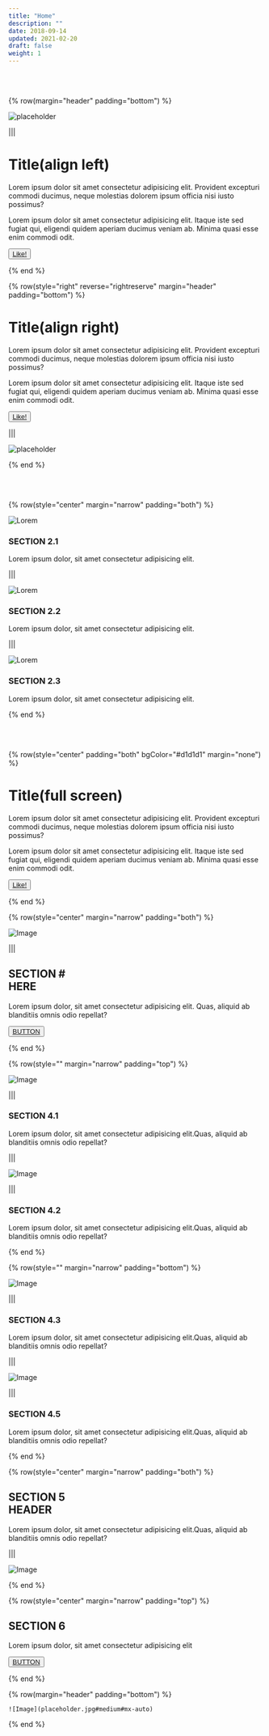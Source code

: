 ```yaml
---
title: "Home"
description: ""
date: 2018-09-14
updated: 2021-02-20
draft: false
weight: 1
---
```



<div class="container mx-auto">

<!-- section 1 (header) -->
<br>

<br>

{% row(margin="header" padding="bottom") %}

![placeholder](placeholder.jpg#mx-auto)

|||

# Title(align left)

Lorem ipsum dolor sit amet consectetur adipisicing elit. Provident excepturi commodi ducimus, neque molestias dolorem ipsum officia nisi iusto possimus?

Lorem ipsum dolor sit amet consectetur adipisicing elit. Itaque iste sed fugiat qui, eligendi quidem aperiam ducimus veniam ab. Minima quasi esse enim commodi odit.

<button>[Like!](/)</button>


{% end %}

{% row(style="right" reverse="rightreserve" margin="header" padding="bottom") %}


# Title(align right)

Lorem ipsum dolor sit amet consectetur adipisicing elit. Provident excepturi commodi ducimus, neque molestias dolorem ipsum officia nisi iusto possimus?

Lorem ipsum dolor sit amet consectetur adipisicing elit. Itaque iste sed fugiat qui, eligendi quidem aperiam ducimus veniam ab. Minima quasi esse enim commodi odit.

<button>[Like!](/)</button>

|||

![placeholder](placeholder.jpg#mx-auto)

{% end %}

<br>
<br>

<!-- section 2  -->

{% row(style="center" margin="narrow" padding="both") %}

![Lorem](placeholder.jpg#medium)

### **SECTION 2.1**

Lorem ipsum dolor, sit amet consectetur adipisicing elit.

|||

![Lorem](placeholder.jpg#medium)

### **SECTION 2.2**

Lorem ipsum dolor, sit amet consectetur adipisicing elit.

|||

![Lorem](placeholder.jpg#medium)

### **SECTION 2.3**

Lorem ipsum dolor, sit amet consectetur adipisicing elit.

{% end %}

<br>
<br>

</div>
<!-- section full width -->

{% row(style="center" padding="both" bgColor="#d1d1d1" margin="none") %}


# Title(full screen)

Lorem ipsum dolor sit amet consectetur adipisicing elit. Provident excepturi commodi ducimus, neque molestias dolorem ipsum officia nisi iusto possimus?

Lorem ipsum dolor sit amet consectetur adipisicing elit. Itaque iste sed fugiat qui, eligendi quidem aperiam ducimus veniam ab. Minima quasi esse enim commodi odit.

<button>[Like!](/)</button>


{% end %}

<div class="container mx-auto">

<!-- section 3 -->

{% row(style="center" margin="narrow" padding="both") %}

![Image](placeholder.jpg)

|||

## SECTION # <br /> HERE

Lorem ipsum dolor, sit amet consectetur adipisicing elit. Quas, aliquid ab blanditiis omnis odio repellat?

<button>[BUTTON](/)</button>

{% end %}

<!-- section 4 -->

{% row(style="" margin="narrow" padding="top") %}

![Image](placeholder.jpg#sm#mx-auto)

|||

### **SECTION 4.1**

Lorem ipsum dolor, sit amet consectetur adipisicing elit.Quas, aliquid ab blanditiis omnis odio repellat?

|||

![Image](placeholder.jpg#sm#mx-auto)

|||

### **SECTION 4.2**

Lorem ipsum dolor, sit amet consectetur adipisicing elit.Quas, aliquid ab blanditiis omnis odio repellat?

{% end %}

<!-- section 4-2-->

{% row(style="" margin="narrow" padding="bottom") %}

![Image](placeholder.jpg#sm#mx-auto)

|||

### **SECTION 4.3**

Lorem ipsum dolor, sit amet consectetur adipisicing elit.Quas, aliquid ab blanditiis omnis odio repellat?

|||

![Image](placeholder.jpg#sm#mx-auto)

|||

### **SECTION 4.5**

Lorem ipsum dolor, sit amet consectetur adipisicing elit.Quas, aliquid ab blanditiis omnis odio repellat?

{% end %}



<!-- section 5 -->

{% row(style="center" margin="narrow" padding="both") %}

## SECTION 5 <br /> HEADER

Lorem ipsum dolor, sit amet consectetur adipisicing elit.Quas, aliquid ab blanditiis omnis odio repellat?

|||

![Image](placeholder.jpg)

{% end %}

<!-- section 6 -->

{% row(style="center" margin="narrow" padding="top") %}

## SECTION 6

Lorem ipsum dolor, sit amet consectetur adipisicing elit

<button>[BUTTON](/)</button>

{% end %}

{% row(margin="header" padding="bottom") %}

    ![Image](placeholder.jpg#medium#mx-auto)

{% end %}

</div>
